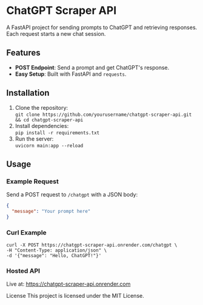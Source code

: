 # ChatGPT Scraper API

A FastAPI project for sending prompts to ChatGPT and retrieving responses. Each request starts a new chat session.

## Features
- **POST Endpoint**: Send a prompt and get ChatGPT's response.
- **Easy Setup**: Built with FastAPI and `requests`.

## Installation
1. Clone the repository:  
   `git clone https://github.com/yourusername/chatgpt-scraper-api.git && cd chatgpt-scraper-api`
2. Install dependencies:  
   `pip install -r requirements.txt`
3. Run the server:  
   `uvicorn main:app --reload`

## Usage
### Example Request
Send a POST request to `/chatgpt` with a JSON body:
```json
{
  "message": "Your prompt here"
}
```
### Curl Example
```
curl -X POST https://chatgpt-scraper-api.onrender.com/chatgpt \
-H "Content-Type: application/json" \
-d '{"message": "Hello, ChatGPT!"}'
```
### Hosted API
Live at: https://chatgpt-scraper-api.onrender.com

License
This project is licensed under the MIT License.

